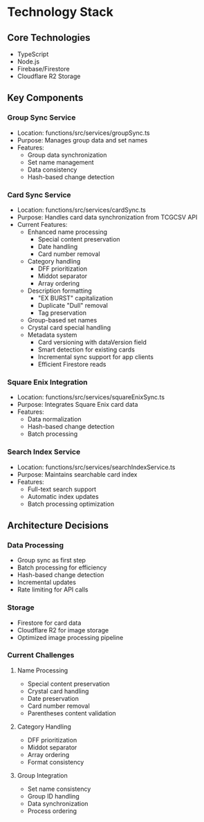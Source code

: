 # Technology Stack

## Core Technologies

- TypeScript
- Node.js
- Firebase/Firestore
- Cloudflare R2 Storage

## Key Components

### Group Sync Service

- Location: functions/src/services/groupSync.ts
- Purpose: Manages group data and set names
- Features:
  - Group data synchronization
  - Set name management
  - Data consistency
  - Hash-based change detection

### Card Sync Service

- Location: functions/src/services/cardSync.ts
- Purpose: Handles card data synchronization from TCGCSV API
- Current Features:
  - Enhanced name processing
    - Special content preservation
    - Date handling
    - Card number removal
  - Category handling
    - DFF prioritization
    - Middot separator
    - Array ordering
  - Description formatting
    - "EX BURST" capitalization
    - Duplicate "Dull" removal
    - Tag preservation
  - Group-based set names
  - Crystal card special handling
  - Metadata system
    - Card versioning with dataVersion field
    - Smart detection for existing cards
    - Incremental sync support for app clients
    - Efficient Firestore reads

### Square Enix Integration

- Location: functions/src/services/squareEnixSync.ts
- Purpose: Integrates Square Enix card data
- Features:
  - Data normalization
  - Hash-based change detection
  - Batch processing

### Search Index Service

- Location: functions/src/services/searchIndexService.ts
- Purpose: Maintains searchable card index
- Features:
  - Full-text search support
  - Automatic index updates
  - Batch processing optimization

## Architecture Decisions

### Data Processing

- Group sync as first step
- Batch processing for efficiency
- Hash-based change detection
- Incremental updates
- Rate limiting for API calls

### Storage

- Firestore for card data
- Cloudflare R2 for image storage
- Optimized image processing pipeline

### Current Challenges

1. Name Processing
   - Special content preservation
   - Crystal card handling
   - Date preservation
   - Card number removal
   - Parentheses content validation

2. Category Handling
   - DFF prioritization
   - Middot separator
   - Array ordering
   - Format consistency

3. Group Integration
   - Set name consistency
   - Group ID handling
   - Data synchronization
   - Process ordering
